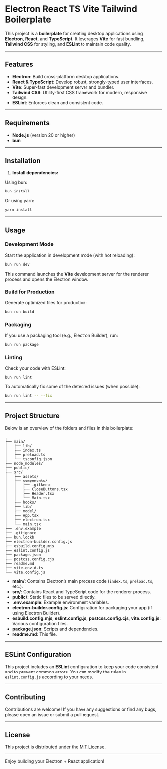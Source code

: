 # Electron React TS Vite Tailwind Boilerplate

This project is a **boilerplate** for creating desktop applications using **Electron**, **React**, and **TypeScript**. It leverages **Vite** for fast bundling, **Tailwind CSS** for styling, and **ESLint** to maintain code quality.

---

## Features

- **Electron**: Build cross-platform desktop applications.
- **React & TypeScript**: Develop robust, strongly-typed user interfaces.
- **Vite**: Super-fast development server and bundler.
- **Tailwind CSS**: Utility-first CSS framework for modern, responsive design.
- **ESLint**: Enforces clean and consistent code.

---

## Requirements

- **Node.js** (version 20 or higher)
- **bun**

---

## Installation

1. **Install dependencies:**

Using bun:

```bash
bun install
```

Or using yarn:

```bash
yarn install
```

---

## Usage

### Development Mode

Start the application in development mode (with hot reloading):

```bash
bun run dev
```

This command launches the **Vite** development server for the renderer process and opens the Electron window.

### Build for Production

Generate optimized files for production:

```bash
bun run build
```

### Packaging

If you use a packaging tool (e.g., Electron Builder), run:

```bash
bun run package
```

### Linting

Check your code with ESLint:

```bash
bun run lint
```

To automatically fix some of the detected issues (when possible):

```bash
bun run lint -- --fix
```

---

## Project Structure

Below is an overview of the folders and files in this boilerplate:

```plaintext
.
├── main/
│   ├── lib/
│   ├── index.ts
│   ├── preload.ts
│   └── tsconfig.json
├── node_modules/
├── public/
├── src/
│   ├── assets/
│   ├── components/
│   │   ├── .gitkeep
│   │   ├── CloseButtons.tsx
│   │   ├── Header.tsx
│   │   └── Main.tsx
│   ├── hooks/
│   ├── lib/
│   ├── model/
│   ├── App.tsx
│   ├── electron.tsx
│   └── main.tsx
├── .env.example
├── .gitignore
├── bun.lockb
├── electron-builder.config.js
├── esbuild.config.mjs
├── eslint.config.js
├── package.json
├── postcss.config.cjs
├── readme.md
├── vite-env.d.ts
└── vite.config.js
```

- **main/**: Contains Electron’s main process code (`index.ts`, `preload.ts`, etc.).
- **src/**: Contains React and TypeScript code for the renderer process.
- **public/**: Static files to be served directly.
- **.env.example**: Example environment variables.
- **electron-builder.config.js**: Configuration for packaging your app (if using Electron Builder).
- **esbuild.config.mjs**, **eslint.config.js**, **postcss.config.cjs**, **vite.config.js**: Various configuration files.
- **package.json**: Scripts and dependencies.
- **readme.md**: This file.

---

## ESLint Configuration

This project includes an **ESLint** configuration to keep your code consistent and to prevent common errors. You can modify the rules in `eslint.config.js` according to your needs.

---

## Contributing

Contributions are welcome! If you have any suggestions or find any bugs, please open an issue or submit a pull request.

---

## License

This project is distributed under the [MIT License](./LICENSE).

---

Enjoy building your Electron + React application!
